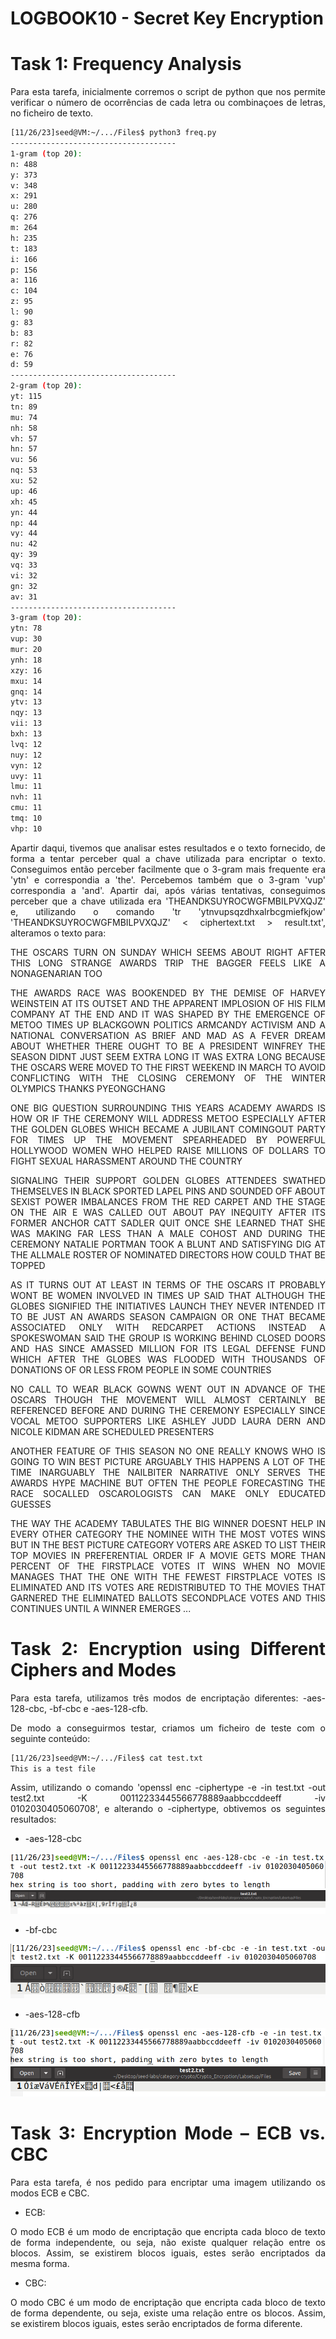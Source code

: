 # LOGBOOK10 - Secret Key Encryption
# Task 1: Frequency Analysis

<div <div align="justify">
<p> Para esta tarefa, inicialmente corremos o script de python que nos permite verificar o número de ocorrências de cada letra ou combinaçoes de letras, no ficheiro de texto. </p>

```Bash
[11/26/23]seed@VM:~/.../Files$ python3 freq.py 
-------------------------------------
1-gram (top 20):
n: 488
y: 373
v: 348
x: 291
u: 280
q: 276
m: 264
h: 235
t: 183
i: 166
p: 156
a: 116
c: 104
z: 95
l: 90
g: 83
b: 83
r: 82
e: 76
d: 59
-------------------------------------
2-gram (top 20):
yt: 115
tn: 89
mu: 74
nh: 58
vh: 57
hn: 57
vu: 56
nq: 53
xu: 52
up: 46
xh: 45
yn: 44
np: 44
vy: 44
nu: 42
qy: 39
vq: 33
vi: 32
gn: 32
av: 31
-------------------------------------
3-gram (top 20):
ytn: 78
vup: 30
mur: 20
ynh: 18
xzy: 16
mxu: 14
gnq: 14
ytv: 13
nqy: 13
vii: 13
bxh: 13
lvq: 12
nuy: 12
vyn: 12
uvy: 11
lmu: 11
nvh: 11
cmu: 11
tmq: 10
vhp: 10

```

<p> Apartir daqui, tivemos que analisar estes resultados e o texto fornecido, de forma a tentar perceber qual a chave utilizada para encriptar o texto. Conseguimos então perceber facilmente que o 3-gram mais frequente era 'ytn' e correspondia a 'the'. Percebemos também que o 3-gram 'vup' correspondia a 'and'. Apartir dai, após várias tentativas, conseguimos perceber que a chave utilizada era 'THEANDKSUYROCWGFMBILPVXQJZ' e, utilizando o comando 'tr 'ytnvupsqzdhxalrbcgmiefkjow' 'THEANDKSUYROCWGFMBILPVXQJZ' < ciphertext.txt > result.txt', alteramos o texto para: </p>

<p>
THE OSCARS TURN  ON SUNDAY WHICH SEEMS ABOUT RIGHT AFTER THIS LONG STRANGE AWARDS TRIP THE BAGGER FEELS LIKE A NONAGENARIAN TOO

THE AWARDS RACE WAS BOOKENDED BY THE DEMISE OF HARVEY WEINSTEIN AT ITS OUTSET AND THE APPARENT IMPLOSION OF HIS FILM COMPANY AT THE END AND IT WAS SHAPED BY THE EMERGENCE OF METOO TIMES UP BLACKGOWN POLITICS ARMCANDY ACTIVISM AND A NATIONAL CONVERSATION AS BRIEF AND MAD AS A FEVER DREAM ABOUT WHETHER THERE OUGHT TO BE A PRESIDENT WINFREY THE SEASON DIDNT JUST SEEM EXTRA LONG IT WAS EXTRA LONG BECAUSE THE OSCARS WERE MOVED TO THE FIRST WEEKEND IN MARCH TO AVOID CONFLICTING WITH THE CLOSING CEREMONY OF THE WINTER OLYMPICS THANKS PYEONGCHANG

ONE BIG QUESTION SURROUNDING THIS YEARS ACADEMY AWARDS IS HOW OR IF THE CEREMONY WILL ADDRESS METOO ESPECIALLY AFTER THE GOLDEN GLOBES WHICH BECAME A JUBILANT COMINGOUT PARTY FOR TIMES UP THE MOVEMENT SPEARHEADED BY POWERFUL HOLLYWOOD WOMEN WHO HELPED RAISE MILLIONS OF DOLLARS TO FIGHT SEXUAL HARASSMENT AROUND THE COUNTRY

SIGNALING THEIR SUPPORT GOLDEN GLOBES ATTENDEES SWATHED THEMSELVES IN BLACK SPORTED LAPEL PINS AND SOUNDED OFF ABOUT SEXIST POWER IMBALANCES FROM THE RED CARPET AND THE STAGE ON THE AIR E WAS CALLED OUT ABOUT PAY INEQUITY AFTER ITS FORMER ANCHOR CATT SADLER QUIT ONCE SHE LEARNED THAT SHE WAS MAKING FAR LESS THAN A MALE COHOST AND DURING THE CEREMONY NATALIE PORTMAN TOOK A BLUNT AND SATISFYING DIG AT THE ALLMALE ROSTER OF NOMINATED DIRECTORS HOW COULD THAT BE TOPPED

AS IT TURNS OUT AT LEAST IN TERMS OF THE OSCARS IT PROBABLY WONT BE WOMEN INVOLVED IN TIMES UP SAID THAT ALTHOUGH THE GLOBES SIGNIFIED THE INITIATIVES LAUNCH THEY NEVER INTENDED IT TO BE JUST AN AWARDS SEASON CAMPAIGN OR ONE THAT BECAME ASSOCIATED ONLY WITH REDCARPET ACTIONS INSTEAD A SPOKESWOMAN SAID THE GROUP IS WORKING BEHIND CLOSED DOORS AND HAS SINCE AMASSED  MILLION FOR ITS LEGAL DEFENSE FUND WHICH AFTER THE GLOBES WAS FLOODED WITH THOUSANDS OF DONATIONS OF  OR LESS FROM PEOPLE IN SOME COUNTRIES

NO CALL TO WEAR BLACK GOWNS WENT OUT IN ADVANCE OF THE OSCARS THOUGH THE MOVEMENT WILL ALMOST CERTAINLY BE REFERENCED BEFORE AND DURING THE CEREMONY  ESPECIALLY SINCE VOCAL METOO SUPPORTERS LIKE ASHLEY JUDD LAURA DERN AND NICOLE KIDMAN ARE SCHEDULED PRESENTERS

ANOTHER FEATURE OF THIS SEASON NO ONE REALLY KNOWS WHO IS GOING TO WIN BEST PICTURE ARGUABLY THIS HAPPENS A LOT OF THE TIME INARGUABLY THE NAILBITER NARRATIVE ONLY SERVES THE AWARDS HYPE MACHINE BUT OFTEN THE PEOPLE FORECASTING THE RACE SOCALLED OSCAROLOGISTS CAN MAKE ONLY EDUCATED GUESSES

THE WAY THE ACADEMY TABULATES THE BIG WINNER DOESNT HELP IN EVERY OTHER CATEGORY THE NOMINEE WITH THE MOST VOTES WINS BUT IN THE BEST PICTURE CATEGORY VOTERS ARE ASKED TO LIST THEIR TOP MOVIES IN PREFERENTIAL ORDER IF A MOVIE GETS MORE THAN  PERCENT OF THE FIRSTPLACE VOTES IT WINS WHEN NO MOVIE MANAGES THAT THE ONE WITH THE FEWEST FIRSTPLACE VOTES IS ELIMINATED AND ITS VOTES ARE REDISTRIBUTED TO THE MOVIES THAT GARNERED THE ELIMINATED BALLOTS SECONDPLACE VOTES AND THIS CONTINUES UNTIL A WINNER EMERGES
... </p>

# Task 2: Encryption using Different Ciphers and Modes
<p>
Para esta tarefa, utilizamos três modos de encriptação diferentes: -aes-128-cbc, -bf-cbc e -aes-128-cfb.</p>

<p> De modo a conseguirmos testar, criamos um ficheiro de teste com o seguinte conteúdo: </p>

```Bash
[11/26/23]seed@VM:~/.../Files$ cat test.txt
This is a test file
```

<p> Assim, utilizando o comando 'openssl enc -ciphertype -e -in test.txt -out test2.txt -K 00112233445566778889aabbccddeeff -iv 0102030405060708', e alterando o -ciphertype, obtivemos os seguintes resultados: </p>

- -aes-128-cbc

![Alt text](uploads/logbook10P1.png)
![Alt text](uploads/logbook10P2.png)

- -bf-cbc

![Alt text](uploads/logbook10P3.png)
![Alt text](uploads/logbook10P4.png)

- -aes-128-cfb
  
![Alt text](uploads/logbook10P5.png)
![Alt text](uploads/logbook10P6.png)

# Task 3: Encryption Mode – ECB vs. CBC

<p> Para esta tarefa, é nos pedido para encriptar uma imagem utilizando os modos ECB e CBC. </p>

- ECB:
<p> O modo ECB é um modo de encriptação que encripta cada bloco de texto de forma independente, ou seja, não existe qualquer relação entre os blocos. Assim, se existirem blocos iguais, estes serão encriptados da mesma forma. </p>

- CBC:
<p> O modo CBC é um modo de encriptação que encripta cada bloco de texto de forma dependente, ou seja, existe uma relação entre os blocos. Assim, se existirem blocos iguais, estes serão encriptados de forma diferente. </p>